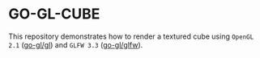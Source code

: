 GO-GL-CUBE
====

This repository demonstrates how to render a textured cube using `OpenGL 2.1` ([go-gl/gl](https://github.com/go-gl/glfw)) and `GLFW 3.3` ([go-gl/glfw](https://github.com/go-gl/glfw)).
